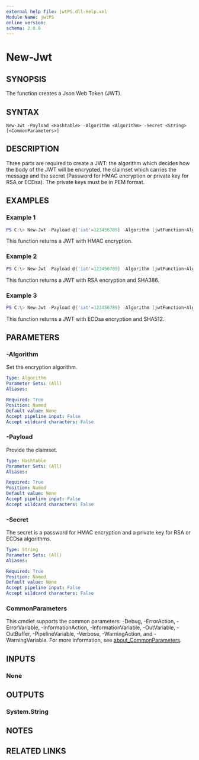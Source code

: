 ```yaml
---
external help file: jwtPS.dll-Help.xml
Module Name: jwtPS
online version:
schema: 2.0.0
---
```


# New-Jwt

## SYNOPSIS
The function creates a Json Web Token (JWT).

## SYNTAX

```
New-Jwt -Payload <Hashtable> -Algorithm <Algorithm> -Secret <String> [<CommonParameters>]
```

## DESCRIPTION
Three parts are required to create a JWT: the algorithm which decides how the body of the JWT will be encrypted, the claimset which carries the message and the secret (Password for HMAC encryption or private key for RSA or ECDsa). The private keys must be in PEM format.

## EXAMPLES

### Example 1
```powershell
PS C:\> New-Jwt -Payload @{'iat'=123456789} -Algorithm [jwtFunction+Algorithm+HMAC]::NewHMAC([jwtFunction+hsAlgorithm]::HS256) -Secret P@ssw0rd
```

This function returns a JWT with HMAC encryption.

### Example 2
```powershell
PS C:\> New-Jwt -Payload @{'iat'=123456789} -Algorithm [jwtFunction+Algorithm+RSA]::NewRSA([jwtFunction+rsAlgorithm]::RS386) -Secret Path\To\File.pem
```

This function returns a JWT with RSA encryption and SHA386.

### Example 3
```powershell
PS C:\> New-Jwt -Payload @{'iat'=123456789} -Algorithm [jwtFunction+Algorithm+ECDsa]::NewECDsa([jwtFunction+esAlgorithm]::RS512) -Secret Path\To\File.pem
```

This function returns a JWT with ECDsa encryption and SHA512.

## PARAMETERS

### -Algorithm
Set the encryption algorithm.

```yaml
Type: Algorithm
Parameter Sets: (All)
Aliases:

Required: True
Position: Named
Default value: None
Accept pipeline input: False
Accept wildcard characters: False
```

### -Payload
Provide the claimset.

```yaml
Type: Hashtable
Parameter Sets: (All)
Aliases:

Required: True
Position: Named
Default value: None
Accept pipeline input: False
Accept wildcard characters: False
```

### -Secret
The secret is a password for HMAC encryption and a private key for RSA or ECDsa algorithms.

```yaml
Type: String
Parameter Sets: (All)
Aliases:

Required: True
Position: Named
Default value: None
Accept pipeline input: False
Accept wildcard characters: False
```

### CommonParameters
This cmdlet supports the common parameters: -Debug, -ErrorAction, -ErrorVariable, -InformationAction, -InformationVariable, -OutVariable, -OutBuffer, -PipelineVariable, -Verbose, -WarningAction, and -WarningVariable. For more information, see [about_CommonParameters](http://go.microsoft.com/fwlink/?LinkID=113216).

## INPUTS

### None

## OUTPUTS

### System.String

## NOTES

## RELATED LINKS
